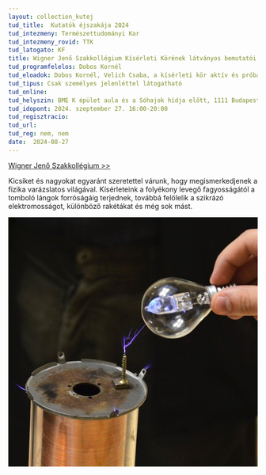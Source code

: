 ```yaml
---
layout: collection_kutej
tud_title:  Kutatók éjszakája 2024
tud_intezmeny: Természettudományi Kar
tud_intezmeny_rovid: TTK
tud_latogato: KF
title: Wigner Jenő Szakkollégium Kísérleti Körének látványos bemutatói
tud_programfelelos: Dobos Kornél
tud_eloadok: Dobos Kornél, Velich Csaba, a kísérleti kör aktív és próbás tagjai
tud_tipus: Csak személyes jelenléttel látogatható
tud_online: 
tud_helyszin: BME K épület aula és a Sóhajok hídja előtt, 1111 Budapest, Budafoki út 4-6.
tud_idopont: 2024. szeptember 27. 16:00-20:00
tud_regisztracio: 
tud_url: 
tud_reg: nem, nem
date:  2024-08-27
---
```


[Wigner Jenő Szakkollégium >>](https://wjsz.ktk.bme.hu/)

Kicsiket és nagyokat egyaránt szeretettel várunk, hogy megismerkedjenek a fizika varázslatos világával. Kísérleteink a folyékony levegő fagyosságától a 
tomboló lángok forróságáig terjednek, továbbá felölelik a szikrázó elektromosságot, különböző rakétákat és még sok mást.

![Wigner Jenő Szakkollégium Kísérleti Körének látványos bemutatói](../2023/images/wigner-jeno-szakkollegium-kiserleti-korenek-latvanyos-bemutatoi.jpg)

